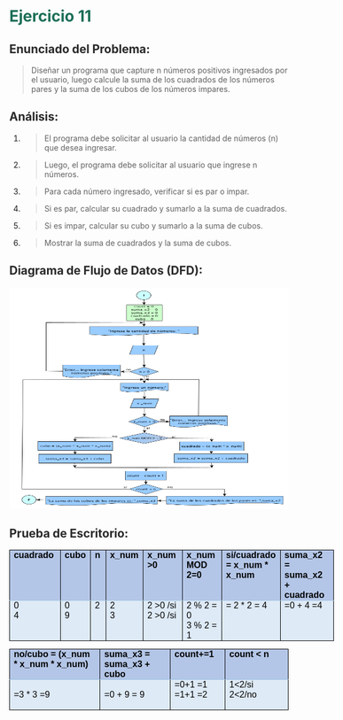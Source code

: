# <span style="color: #1D6F58; font-weight: bold;">Ejercicio 11</span>

## <span style="color: #2A2929; font-weight: bold;">Enunciado del Problema:</span>
> Diseñar un programa que capture n números positivos ingresados por el usuario, luego calcule la suma de los cuadrados de los números pares y la suma de los cubos de los números impares.

## <span style="color: #2A2929; font-weight: bold;">Análisis:</span>
1. > El programa debe solicitar al usuario la cantidad de números (n) que desea ingresar.
2. > Luego, el programa debe solicitar al usuario que ingrese n números.
3. > Para cada número ingresado, verificar si es par o impar.
4. > Si es par, calcular su cuadrado y sumarlo a la suma de cuadrados.
5. > Si es impar, calcular su cubo y sumarlo a la suma de cubos.
6. > Mostrar la suma de cuadrados y la suma de cubos.



## <span style="color: #2A2929; font-weight: bold;">Diagrama de Flujo de Datos (DFD):</span>
<p align="center">
  <img src="Imagenes/11.png"  width="600" height="400">
</p>

## <span style="color: #2A2929; font-weight: bold;">Prueba de Escritorio:</span>

<table style="width:439.2pt;border-collapse:collapse;border:none;">
    <tbody>
        <tr>
            <td style="width: 53.6pt;border-width: 1pt;border-style: solid;border-color: black black rgb(156, 194, 229);border-image: initial;background: rgb(180, 198, 231);padding: 0cm 5.4pt;height: 43.35pt;vertical-align: top;">
                <p style='margin-top:0cm;margin-right:0cm;margin-bottom:0cm;margin-left:0cm;font-size:11.0pt;font-family:"Calibri",sans-serif;line-height:normal;'><strong><span style='font-size:16px;font-family:  "Arial",sans-serif;color:black;'>cuadrado&nbsp;</span></strong></p>
            </td>
            <td style="width: 33.15pt;border-top: 1pt solid black;border-left: none;border-bottom: 1pt solid rgb(156, 194, 229);border-right: 1pt solid black;background: rgb(180, 198, 231);padding: 0cm 5.4pt;height: 43.35pt;vertical-align: top;">
                <p style='margin-top:0cm;margin-right:0cm;margin-bottom:0cm;margin-left:0cm;font-size:11.0pt;font-family:"Calibri",sans-serif;line-height:normal;'><strong><span style='font-size:16px;font-family:  "Arial",sans-serif;color:black;'>cubo</span></strong></p>
            </td>
            <td style="width: 18.8pt;border-top: 1pt solid black;border-left: none;border-bottom: 1pt solid rgb(156, 194, 229);border-right: 1pt solid black;background: rgb(180, 198, 231);padding: 0cm 5.4pt;height: 43.35pt;vertical-align: top;">
                <p style='margin-top:0cm;margin-right:0cm;margin-bottom:0cm;margin-left:0cm;font-size:11.0pt;font-family:"Calibri",sans-serif;line-height:normal;'><strong><span style='font-size:16px;font-family:  "Arial",sans-serif;color:black;'>n</span></strong></p>
            </td>
            <td style="width: 42.1pt;border-top: 1pt solid black;border-left: none;border-bottom: 1pt solid rgb(156, 194, 229);border-right: 1pt solid black;background: rgb(180, 198, 231);padding: 0cm 5.4pt;height: 43.35pt;vertical-align: top;">
                <p style='margin-top:0cm;margin-right:0cm;margin-bottom:0cm;margin-left:0cm;font-size:11.0pt;font-family:"Calibri",sans-serif;line-height:normal;'><strong><span style='font-size:16px;font-family:  "Arial",sans-serif;color:black;'>x_num</span></strong></p>
            </td>
            <td style="width: 59.35pt;border-top: 1pt solid black;border-left: none;border-bottom: 1pt solid rgb(156, 194, 229);border-right: 1pt solid black;background: rgb(180, 198, 231);padding: 0cm 5.4pt;height: 43.35pt;vertical-align: top;">
                <p style='margin-top:0cm;margin-right:0cm;margin-bottom:0cm;margin-left:0cm;font-size:11.0pt;font-family:"Calibri",sans-serif;line-height:normal;'><strong><span style='font-size:16px;font-family:  "Arial",sans-serif;color:black;'>x_num &gt;0</span></strong></p>
            </td>
            <td style="width: 62.1pt;border-top: 1pt solid black;border-left: none;border-bottom: 1pt solid rgb(156, 194, 229);border-right: 1pt solid black;background: rgb(180, 198, 231);padding: 0cm 5.4pt;height: 43.35pt;vertical-align: top;">
                <p style='margin-top:0cm;margin-right:0cm;margin-bottom:0cm;margin-left:0cm;font-size:11.0pt;font-family:"Calibri",sans-serif;line-height:normal;'><strong><span style='font-size:16px;font-family:  "Arial",sans-serif;color:black;'>x_num MOD 2=0</span></strong></p>
            </td>
            <td style="width: 69.45pt;border-top: 1pt solid black;border-left: none;border-bottom: 1pt solid rgb(156, 194, 229);border-right: 1pt solid black;background: rgb(180, 198, 231);padding: 0cm 5.4pt;height: 43.35pt;vertical-align: top;">
                <p style='margin-top:0cm;margin-right:0cm;margin-bottom:0cm;margin-left:0cm;font-size:11.0pt;font-family:"Calibri",sans-serif;line-height:normal;'><strong><span style='font-size:16px;font-family:  "Arial",sans-serif;color:black;'>si/cuadrado = x_num * x_num&nbsp;</span></strong></p>
            </td>
            <td style="width: 100.65pt;border-top: 1pt solid black;border-left: none;border-bottom: 1pt solid rgb(156, 194, 229);border-right: 1pt solid black;background: rgb(180, 198, 231);padding: 0cm 5.4pt;height: 43.35pt;vertical-align: top;">
                <p style='margin-top:0cm;margin-right:0cm;margin-bottom:0cm;margin-left:0cm;font-size:11.0pt;font-family:"Calibri",sans-serif;line-height:normal;'><strong><span style='font-size:16px;font-family:  "Arial",sans-serif;color:black;'>suma_x2 = suma_x2 + cuadrado</span></strong></p>
            </td>
        </tr>
        <tr>
            <td style="width: 53.6pt;border-right: 1pt solid black;border-bottom: 1pt solid black;border-left: 1pt solid black;border-image: initial;border-top: none;background: rgb(222, 234, 246);padding: 0cm 5.4pt;height: 43.35pt;vertical-align: top;">
                <p style='margin-top:0cm;margin-right:0cm;margin-bottom:0cm;margin-left:0cm;font-size:11.0pt;font-family:"Calibri",sans-serif;line-height:normal;'><span style='font-size:16px;font-family:"Arial",sans-serif;color:black;'>0</span></p>
                <p style='margin-top:0cm;margin-right:0cm;margin-bottom:0cm;margin-left:0cm;font-size:11.0pt;font-family:"Calibri",sans-serif;line-height:normal;'><span style='font-size:16px;font-family:"Arial",sans-serif;color:black;'>4</span></p>
                <p style='margin-top:0cm;margin-right:0cm;margin-bottom:0cm;margin-left:0cm;font-size:11.0pt;font-family:"Calibri",sans-serif;line-height:normal;'><strong><span style='font-size:16px;font-family:  "Arial",sans-serif;'>&nbsp;</span></strong></p>
            </td>
            <td style="width: 33.15pt;border-top: none;border-left: none;border-bottom: 1pt solid black;border-right: 1pt solid black;background: rgb(222, 234, 246);padding: 0cm 5.4pt;height: 43.35pt;vertical-align: top;">
                <p style='margin-top:0cm;margin-right:0cm;margin-bottom:0cm;margin-left:0cm;font-size:11.0pt;font-family:"Calibri",sans-serif;line-height:normal;'><span style='font-size:16px;font-family:"Arial",sans-serif;color:black;'>0</span></p>
                <p style='margin-top:0cm;margin-right:0cm;margin-bottom:0cm;margin-left:0cm;font-size:11.0pt;font-family:"Calibri",sans-serif;line-height:normal;'><span style='font-size:16px;font-family:"Arial",sans-serif;color:black;'>9</span></p>
            </td>
            <td style="width: 18.8pt;border-top: none;border-left: none;border-bottom: 1pt solid black;border-right: 1pt solid black;background: rgb(222, 234, 246);padding: 0cm 5.4pt;height: 43.35pt;vertical-align: top;">
                <p style='margin-top:0cm;margin-right:0cm;margin-bottom:0cm;margin-left:0cm;font-size:11.0pt;font-family:"Calibri",sans-serif;line-height:normal;'><span style='font-size:16px;font-family:"Arial",sans-serif;color:black;'>2</span></p>
                <p style='margin-top:0cm;margin-right:0cm;margin-bottom:0cm;margin-left:0cm;font-size:11.0pt;font-family:"Calibri",sans-serif;line-height:normal;'><span style='font-size:16px;font-family:"Arial",sans-serif;'>&nbsp;</span></p>
            </td>
            <td style="width: 42.1pt;border-top: none;border-left: none;border-bottom: 1pt solid black;border-right: 1pt solid black;background: rgb(222, 234, 246);padding: 0cm 5.4pt;height: 43.35pt;vertical-align: top;">
                <p style='margin-top:0cm;margin-right:0cm;margin-bottom:0cm;margin-left:0cm;font-size:11.0pt;font-family:"Calibri",sans-serif;line-height:normal;'><span style='font-size:16px;font-family:"Arial",sans-serif;color:black;'>2</span></p>
                <p style='margin-top:0cm;margin-right:0cm;margin-bottom:0cm;margin-left:0cm;font-size:11.0pt;font-family:"Calibri",sans-serif;line-height:normal;'><span style='font-size:16px;font-family:"Arial",sans-serif;color:black;'>3</span></p>
            </td>
            <td style="width: 59.35pt;border-top: none;border-left: none;border-bottom: 1pt solid black;border-right: 1pt solid black;background: rgb(222, 234, 246);padding: 0cm 5.4pt;height: 43.35pt;vertical-align: top;">
                <p style='margin-top:0cm;margin-right:0cm;margin-bottom:0cm;margin-left:0cm;font-size:11.0pt;font-family:"Calibri",sans-serif;line-height:normal;'><span style='font-size:16px;font-family:"Arial",sans-serif;color:black;'>2 &gt;0 /si</span></p>
                <p style='margin-top:0cm;margin-right:0cm;margin-bottom:0cm;margin-left:0cm;font-size:11.0pt;font-family:"Calibri",sans-serif;line-height:normal;'><span style='font-size:16px;font-family:"Arial",sans-serif;color:black;'>2 &gt;0 /si</span></p>
            </td>
            <td style="width: 62.1pt;border-top: none;border-left: none;border-bottom: 1pt solid black;border-right: 1pt solid black;background: rgb(222, 234, 246);padding: 0cm 5.4pt;height: 43.35pt;vertical-align: top;">
                <p style='margin-top:0cm;margin-right:0cm;margin-bottom:0cm;margin-left:0cm;font-size:11.0pt;font-family:"Calibri",sans-serif;line-height:normal;'><span style='font-size:16px;font-family:"Arial",sans-serif;color:black;'>2 % 2 = 0</span></p>
                <p style='margin-top:0cm;margin-right:0cm;margin-bottom:0cm;margin-left:0cm;font-size:11.0pt;font-family:"Calibri",sans-serif;line-height:normal;'><span style='font-size:16px;font-family:"Arial",sans-serif;color:black;'>3 % 2 = 1</span></p>
            </td>
            <td style="width: 69.45pt;border-top: none;border-left: none;border-bottom: 1pt solid black;border-right: 1pt solid black;background: rgb(222, 234, 246);padding: 0cm 5.4pt;height: 43.35pt;vertical-align: top;">
                <p style='margin-top:0cm;margin-right:0cm;margin-bottom:0cm;margin-left:0cm;font-size:11.0pt;font-family:"Calibri",sans-serif;line-height:normal;'><span style='font-size:16px;font-family:"Arial",sans-serif;color:black;'>= 2 * 2 = 4</span></p>
                <p style='margin-top:0cm;margin-right:0cm;margin-bottom:0cm;margin-left:0cm;font-size:11.0pt;font-family:"Calibri",sans-serif;line-height:normal;'><span style='font-size:16px;font-family:"Arial",sans-serif;'>&nbsp;</span></p>
            </td>
            <td style="width: 100.65pt;border-top: none;border-left: none;border-bottom: 1pt solid black;border-right: 1pt solid black;background: rgb(222, 234, 246);padding: 0cm 5.4pt;height: 43.35pt;vertical-align: top;">
                <p style='margin-top:0cm;margin-right:0cm;margin-bottom:0cm;margin-left:0cm;font-size:11.0pt;font-family:"Calibri",sans-serif;line-height:normal;'><span style='font-size:16px;font-family:"Arial",sans-serif;color:black;'>=0 + 4 =4</span></p>
                <p style='margin-top:0cm;margin-right:0cm;margin-bottom:0cm;margin-left:0cm;font-size:11.0pt;font-family:"Calibri",sans-serif;line-height:normal;'><span style='font-size:16px;font-family:"Arial",sans-serif;'>&nbsp;</span></p>
            </td>
        </tr>
    </tbody>
</table>
<table style="border-collapse:collapse;border:none;">
    <tbody>
        <tr>
            <td style="width: 118.15pt;border-width: 1pt;border-style: solid;border-color: black black rgb(156, 194, 229);border-image: initial;background: rgb(180, 198, 231);padding: 0cm 5.4pt;vertical-align: top;">
                <p style='margin-top:0cm;margin-right:0cm;margin-bottom:0cm;margin-left:0cm;font-size:11.0pt;font-family:"Calibri",sans-serif;line-height:normal;'><strong><span style='font-size:16px;font-family:  "Arial",sans-serif;color:black;'>no/cubo = (x_num * x_num * x_num)</span></strong></p>
            </td>
            <td style="width: 87.15pt;border-top: 1pt solid black;border-left: none;border-bottom: 1pt solid rgb(156, 194, 229);border-right: 1pt solid black;background: rgb(180, 198, 231);padding: 0cm 5.4pt;vertical-align: top;">
                <p style='margin-top:0cm;margin-right:0cm;margin-bottom:0cm;margin-left:0cm;font-size:11.0pt;font-family:"Calibri",sans-serif;line-height:normal;'><strong><span style='font-size:16px;font-family:  "Arial",sans-serif;color:black;'>suma_x3 = suma_x3 + cubo</span></strong></p>
            </td>
            <td style="width: 63.8pt;border-top: 1pt solid black;border-left: none;border-bottom: 1pt solid rgb(156, 194, 229);border-right: 1pt solid black;background: rgb(180, 198, 231);padding: 0cm 5.4pt;vertical-align: top;">
                <p style='margin-top:0cm;margin-right:0cm;margin-bottom:0cm;margin-left:0cm;font-size:11.0pt;font-family:"Calibri",sans-serif;line-height:normal;'><strong><span style='font-size:16px;font-family:  "Arial",sans-serif;color:black;'>count+=1</span></strong></p>
            </td>
            <td style="width: 77.95pt;border-top: 1pt solid black;border-left: none;border-bottom: 1pt solid rgb(156, 194, 229);border-right: 1pt solid black;background: rgb(180, 198, 231);padding: 0cm 5.4pt;vertical-align: top;">
                <p style='margin-top:0cm;margin-right:0cm;margin-bottom:0cm;margin-left:0cm;font-size:11.0pt;font-family:"Calibri",sans-serif;line-height:normal;'><strong><span style='font-size:16px;font-family:  "Arial",sans-serif;color:black;'>count &lt; n</span></strong></p>
            </td>
        </tr>
        <tr>
            <td style="width: 118.15pt;border-right: 1pt solid black;border-bottom: 1pt solid black;border-left: 1pt solid black;border-image: initial;border-top: none;background: rgb(222, 234, 246);padding: 0cm 5.4pt;vertical-align: top;">
                <p style='margin-top:0cm;margin-right:0cm;margin-bottom:0cm;margin-left:0cm;font-size:11.0pt;font-family:"Calibri",sans-serif;line-height:normal;'><strong><span style='font-size:16px;font-family:  "Arial",sans-serif;'>&nbsp;</span></strong></p>
                <p style='margin-top:0cm;margin-right:0cm;margin-bottom:0cm;margin-left:0cm;font-size:11.0pt;font-family:"Calibri",sans-serif;line-height:normal;'><span style='font-size:16px;font-family:"Arial",sans-serif;color:black;'>=3 * 3 =9</span></p>
            </td>
            <td style="width: 87.15pt;border-top: none;border-left: none;border-bottom: 1pt solid black;border-right: 1pt solid black;background: rgb(222, 234, 246);padding: 0cm 5.4pt;vertical-align: top;">
                <p style='margin-top:0cm;margin-right:0cm;margin-bottom:0cm;margin-left:0cm;font-size:11.0pt;font-family:"Calibri",sans-serif;line-height:normal;'><span style='font-size:16px;font-family:"Arial",sans-serif;'>&nbsp;</span></p>
                <p style='margin-top:0cm;margin-right:0cm;margin-bottom:0cm;margin-left:0cm;font-size:11.0pt;font-family:"Calibri",sans-serif;line-height:normal;'><span style='font-size:16px;font-family:"Arial",sans-serif;color:black;'>=0 + 9 = 9</span></p>
            </td>
            <td style="width: 63.8pt;border-top: none;border-left: none;border-bottom: 1pt solid black;border-right: 1pt solid black;background: rgb(222, 234, 246);padding: 0cm 5.4pt;vertical-align: top;">
                <p style='margin-top:0cm;margin-right:0cm;margin-bottom:0cm;margin-left:0cm;font-size:11.0pt;font-family:"Calibri",sans-serif;line-height:normal;'><span style='font-size:16px;font-family:"Arial",sans-serif;color:black;'>=0+1 =1</span></p>
                <p style='margin-top:0cm;margin-right:0cm;margin-bottom:0cm;margin-left:0cm;font-size:11.0pt;font-family:"Calibri",sans-serif;line-height:normal;'><span style='font-size:16px;font-family:"Arial",sans-serif;color:black;'>=1+1 =2</span></p>
                <p style='margin-top:0cm;margin-right:0cm;margin-bottom:0cm;margin-left:0cm;font-size:11.0pt;font-family:"Calibri",sans-serif;line-height:normal;'><span style='font-size:16px;font-family:"Arial",sans-serif;'>&nbsp;</span></p>
            </td>
            <td style="width: 77.95pt;border-top: none;border-left: none;border-bottom: 1pt solid black;border-right: 1pt solid black;background: rgb(222, 234, 246);padding: 0cm 5.4pt;vertical-align: top;">
                <p style='margin-top:0cm;margin-right:0cm;margin-bottom:0cm;margin-left:0cm;font-size:11.0pt;font-family:"Calibri",sans-serif;line-height:normal;'><span style='font-size:16px;font-family:"Arial",sans-serif;color:black;'>1&lt;2/si</span></p>
                <p style='margin-top:0cm;margin-right:0cm;margin-bottom:0cm;margin-left:0cm;font-size:11.0pt;font-family:"Calibri",sans-serif;line-height:normal;'><span style='font-size:16px;font-family:"Arial",sans-serif;color:black;'>2&lt;2/no</span></p>
            </td>
        </tr>
    </tbody>
</table>


